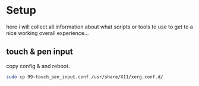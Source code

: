 <!--lint disable list-item-indent-->
<!--lint disable list-item-bullet-indent-->

# Setup
here i will collect all information about what scripts or tools to use
to get to a nice working overall experience...



## touch & pen input

copy config & and reboot.

```bash
sudo cp 99-touch_pen_input.conf /usr/share/X11/xorg.conf.d/
```
<!--
copy rules & reload to activate.

```bash
sudo cp 99-touch_pen_input.rules /etc/udev/rules.d/
sudo udevadm control --reload-rules
``` -->
